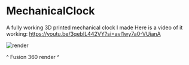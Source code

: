 # MechanicalClock
A fully working 3D printed mechanical clock I made 
Here is a video of it working: https://youtu.be/3qebIL442VY?si=avl1wy7a0-VUianA

![render](https://github.com/user-attachments/assets/e52654de-585c-4ad4-b5aa-a2e47539c391)

^ Fusion 360 render ^
